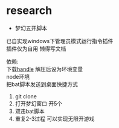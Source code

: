 # research

- 梦幻五开脚本

已自实现windows下管理员模式运行指令插件  
插件仅为自用 懒得写文档

依赖:  
下载[handle](https://learn.microsoft.com/zh-cn/sysinternals/downloads/handle)  解压后设为环境变量  
node环境  
把bat脚本发送到桌面快捷方式

1. git clone
2. 打开梦幻窗口 开5个
3. 双击bat脚本
4. 重复2-3过程 可以实现无限开游戏